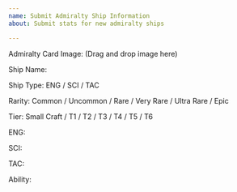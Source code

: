 ```yaml
---
name: Submit Admiralty Ship Information
about: Submit stats for new admiralty ships

---
```


Admiralty Card Image: (Drag and drop image here)

Ship Name: 

Ship Type: ENG / SCI / TAC

Rarity: Common / Uncommon / Rare / Very Rare / Ultra Rare / Epic

Tier: Small Craft / T1 / T2 / T3 / T4 / T5 / T6

ENG: 

SCI:

TAC:

Ability: 
